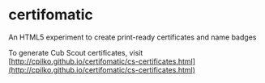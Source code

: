# certifomatic
An HTML5 experiment to create print-ready certificates and name badges

To generate Cub Scout certificates, visit [http://cpilko.github.io/certifomatic/cs-certificates.html](http://cpilko.github.io/certifomatic/cs-certificates.html)

